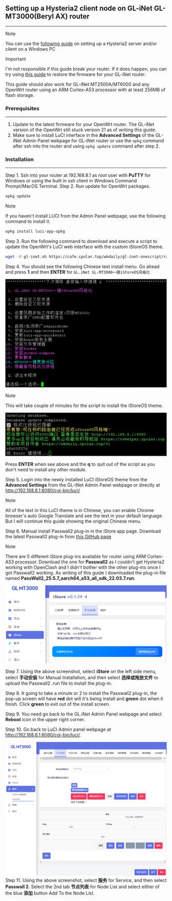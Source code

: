 ## Setting up a Hysteria2 client node on GL-iNet GL-MT3000(Beryl AX) router
___

>[!NOTE]
>You can use the [following guide](https://cscot.pages.dev/2023/09/13/hysteria2-furious/) on setting up a Hysteria2 server and/or client on a Windows PC

>[!IMPORTANT]
> I'm not responsible if this guide break your router. If it does happen, you can try using [this guide](https://docs.gl-inet.com/router/en/3/tutorials/debrick/) to restore the firmware for your GL-iNet router.

This guide should also work for GL-iNet MT2500A/MT6000 and any OpenWrt router using an ARM Cortex-A53 processor with at least 256MB of flash storage.

### Prerequisites
___
1. Update to the latest firmware for your OpenWrt router. The GL-iNet version of the OpenWrt still stuck version 21 as of writing this guide.
2. Make sure to install LuCI interface in the **Advanced Settings** of the GL-iNet Admin Panel webpage for GL-iNet router or use the `opkg` command after ssh into the router and using `opkg update` command after step 2.

### Installation
___
Step 1. Ssh into your router at 192.168.8.1 as _root_ user with **PuTTY** for Windows or using the built in ssh client in Windows Command Prompt/MacOS Terminal.
Step 2. Run update for OpenWrt packages.

```bash
opkg update
```
> [!NOTE]
>If you haven't install LUCI from the Admin Panel webpage, use the following command to install it.
```bash
opkg install luci-app-opkg
```

Step 3. Run the following command to download and execute a script to update the OpenWrt's LuCI web interface with the custom iStoreOS theme.

```bash
wget -O gl-inet.sh https://cafe.cpolar.top/wkdaily/gl-inet-onescript/raw/branch/master/gl-inet.sh && chmod +x gl-inet.sh && ./gl-inet.sh
```
Step 4. You should see the following Chinese text install menu. Go ahead and press **1** and then **ENTER** for `GL.iNet GL-MT3000一键iStoreOS风格化`

![install script](https://github.com/nextrizon/Hysteria2/blob/main/gl-inet.png)

> [!NOTE]
>This will take couple of minutes for the script to install the iStoreOS theme.

![finish install](https://github.com/nextrizon/Hysteria2/blob/main/install-complete.png)

Press **ENTER** when see above and the **q** to quit out of the script as you don't need to install any other module.

Step 5. Login into the newly installed LuCI iStoreOS theme from the **Advanced Settings** from the GL-iNet Admin Panel webpage or directly at http://192.168.8.1:8080/cgi-bin/luci/

> [!NOTE]
>All of the text in this LuCI theme is in Chinese, you can enable Chrome browser's auto Google Translate and see the text in your default language.
>But I will continue this guide showing the original Chinese menu.

Step 6. Manual install Passwall2 plug-in in the iStore app page. Download the latest Passwall2 plug-in from [this GitHub page](https://github.com/AUK9527/Are-u-ok/tree/main/apps)
> [!NOTE]
>There are 5 different iStore plug-ins available for router using ARM Cortex-A53 processor. Download the one for **Passwall2** as I couldn't get Hysteria2 working with OpenClash and I didn't bother with the other plug-ins once I got Passwall2 working.
As writing of this guide I downloaded the plug-in file named **PassWall2_25.5.7_aarch64_a53_all_sdk_22.03.7.run**.

![istore plugin](https://github.com/nextrizon/Hysteria2/blob/main/istore.png)

Step 7. Using the above screenshot, select **iStore** on the left side menu, select **手动安装** for Manual Installation, and then select **选择或拖放文件** to upload the Passwall2 .run file to install the plug-in.

Step 8. It going to take a minute or 2 to install the Passwall2 plug-in, the pop-up screen will have **red** dot will it's being install and **green** dot when it finish. Click **green** to exit out of the install screen.

Step 9. You need go back to the GL.iNet Admin Panel webpage and select **Reboot** icon in the upper right corner.

Step 10. Go back to LuCI Admin panel webpage at http://192.168.8.1:8080/cgi-bin/luci/.

![Hysteria2 setup](https://github.com/nextrizon/Hysteria2/blob/main/Hy2setup.png)
Step 11. Using the above screenshot, select **服务** for Service, and then select **Passwall 2**. Select the 2nd tab **节点列表** for Node List and select either of the blue **添加** button Add To the Node List.

